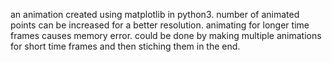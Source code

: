an animation created using matplotlib in python3. number of animated points can be increased for a better resolution. animating for longer time frames causes memory error. could be done by making multiple animations for short time frames and then stiching them in the end.
